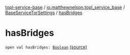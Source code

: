 [topl-service-base](../../index.md) / [io.matthewnelson.topl_service_base](../index.md) / [BaseServiceTorSettings](index.md) / [hasBridges](./has-bridges.md)

# hasBridges

`open val hasBridges: `[`Boolean`](https://kotlinlang.org/api/latest/jvm/stdlib/kotlin/-boolean/index.html) [(source)](https://github.com/05nelsonm/TorOnionProxyLibrary-Android/blob/master/topl-service-base/src/main/java/io/matthewnelson/topl_service_base/BaseServiceTorSettings.kt#L512)